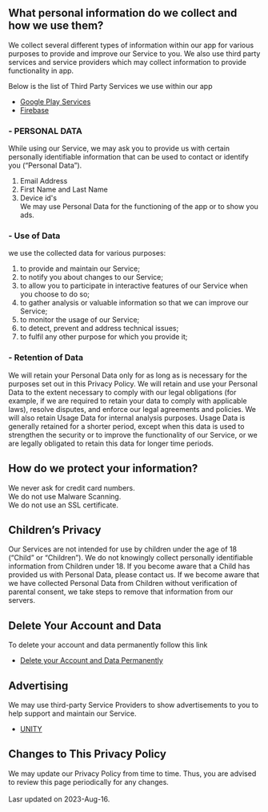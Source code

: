 ## What personal information do we collect and how we use them?
We collect several different types of information within our app for various purposes to provide and improve our Service to you. We also use third party services and service providers which may collect information to provide functionality in app.

Below is the list of Third Party Services we use within our app
- <a href="https://policies.google.com/privacy">Google Play Services</a>
- <a href="https://firebase.google.com/support/privacy">Firebase</a>

### - PERSONAL DATA
While using our Service, we may ask you to provide us with certain personally identifiable information that can be used to contact or identify you (“Personal Data”).
1. Email Address <br>
2. First Name and Last Name <br>
3. Device id's <br>
We may use Personal Data for the functioning of the app or to show you ads.

### - Use of Data
we use the collected data for various purposes:
1. to provide and maintain our Service; <br>
2. to notify you about changes to our Service; <br>
3. to allow you to participate in interactive features of our Service when you choose to do so; <br>
4. to gather analysis or valuable information so that we can improve our Service; <br>
5. to monitor the usage of our Service; <br>
6. to detect, prevent and address technical issues; <br>
78. to fulfil any other purpose for which you provide it; <br>

### - Retention of Data
We will retain your Personal Data only for as long as is necessary for the purposes set out in this Privacy Policy. We will retain and use your Personal Data to the extent necessary to comply with our legal obligations (for example, if we are required to retain your data to comply with applicable laws), resolve disputes, and enforce our legal agreements and policies.
We will also retain Usage Data for internal analysis purposes. Usage Data is generally retained for a shorter period, except when this data is used to strengthen the security or to improve the functionality of our Service, or we are legally obligated to retain this data for longer time periods.

## How do we protect your information?
We never ask for credit card numbers. <br>
We do not use Malware Scanning. <br>
We do not use an SSL certificate. <br>

## Children’s Privacy
Our Services are not intended for use by children under the age of 18 (“Child” or “Children”). We do not knowingly collect personally identifiable information from Children under 18. If you become aware that a Child has provided us with Personal Data, please contact us. If we become aware that we have collected Personal Data from Children without verification of parental consent, we take steps to remove that information from our servers.

## Delete Your Account and Data
To delete your account and data permanently follow this link <br>
- <a href="https://docs.google.com/forms/d/e/1FAIpQLSeTVfOrmAAioJAhKZrb8nLS4vLnVhTGzNUiMuv_o5UDPCWyUA/viewform?usp=send_form">Delete your Account and Data Permanently</a>

## Advertising
We may use third-party Service Providers to show advertisements to you to help support and maintain our Service.<br>
- <a href="https://unity3d.com/legal/privacy-policy">UNITY</a>

## Changes to This Privacy Policy
We may update our Privacy Policy from time to time. Thus, you are advised to review this page periodically for any changes. 
<br><br>
Lasr updated on 2023-Aug-16.